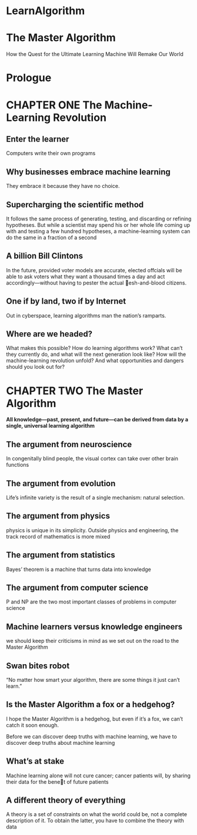 # LearnAlgorithm

# The Master Algorithm
How the Quest for the Ultimate Learning Machine Will Remake Our World

# Prologue

# CHAPTER ONE The Machine-Learning Revolution

## Enter the learner
Computers write their own programs

## Why businesses embrace machine learning
They embrace it because they have no choice.

## Supercharging the scientific method
It follows the
same process of generating, testing, and discarding or refining hypotheses.
But while a scientist may spend his or her whole life coming up
with and testing a few hundred hypotheses, a machine-learning system
can do the same in a fraction of a second

## A billion Bill Clintons
In the future, provided voter models are accurate, elected offcials will be able to ask voters what they
want a thousand times a day and act accordingly—without having to
pester the actual esh-and-blood citizens.

## One if by land, two if by Internet
Out in cyberspace, learning algorithms man the nation’s ramparts.

## Where are we headed?
What makes this possible? How do learning algorithms work? What
can’t they currently do, and what will the next generation look like?
How will the machine-learning revolution unfold? And what opportunities
and dangers should you look out for?

# CHAPTER TWO The Master Algorithm

**All knowledge—past, present, and future—can be derived from
data by a single, universal learning algorithm**

## The argument from neuroscience
In congenitally blind people, the visual cortex can take over other
brain functions

## The argument from evolution
Life’s infinite variety is the result of a single mechanism: natural selection.

## The argument from physics
physics is unique in its simplicity. Outside physics and
engineering, the track record of mathematics is more mixed

## The argument from statistics
Bayes’ theorem is a machine that turns data into knowledge

## The argument from computer science
P and NP are the two most important classes of problems in computer
science

## Machine learners versus knowledge engineers
we should keep
their criticisms in mind as we set out on the road to the Master Algorithm

## Swan bites robot
“No matter how smart your algorithm, there are some things it just
can’t learn.”

## Is the Master Algorithm a fox or a hedgehog?
I hope the Master Algorithm
is a hedgehog, but even if it’s a fox, we can’t catch it soon enough.

Before we can discover deep truths with machine learning,
we have to discover deep truths about machine learning

## What’s at stake
Machine learning alone will not
cure cancer; cancer patients will, by sharing their data for the benet of
future patients

## A different theory of everything
A theory is a set of constraints on what the
world could be, not a complete description of it. To obtain the latter,
you have to combine the theory with data

